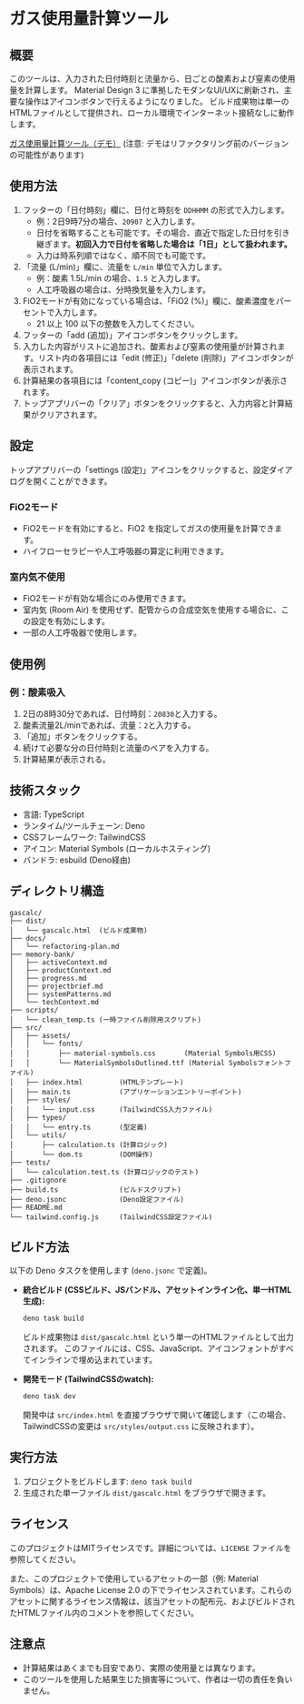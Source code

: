 # ガス使用量計算ツール

## 概要

このツールは、入力された日付時刻と流量から、日ごとの酸素および窒素の使用量を計算します。
Material Design 3
に準拠したモダンなUI/UXに刷新され、主要な操作はアイコンボタンで行えるようになりました。
ビルド成果物は単一のHTMLファイルとして提供され、ローカル環境でインターネット接続なしに動作します。

[ガス使用量計算ツール（デモ）](https://31103.github.io/ijitools/gascalc/gascalc.html)
(注意: デモはリファクタリング前のバージョンの可能性があります)

## 使用方法

1. フッターの「日付時刻」欄に、日付と時刻を `DDHHMM` の形式で入力します。
   - 例：2日9時7分の場合、`20907` と入力します。
   - 日付を省略することも可能です。その場合、直近で指定した日付を引き継ぎます。**初回入力で日付を省略した場合は「1日」として扱われます。**
   - 入力は時系列順ではなく、順不同でも可能です。
2. 「流量 (L/min)」欄に、流量を `L/min` 単位で入力します。
   - 例：酸素 1.5L/min の場合、`1.5` と入力します。
   - 人工呼吸器の場合は、分時換気量を入力します。
3. FiO2モードが有効になっている場合は、「FiO2
   (%)」欄に、酸素濃度をパーセントで入力します。
   - 21 以上 100 以下の整数を入力してください。
4. フッターの「<span class="material-symbols-outlined">add</span>
   (追加)」アイコンボタンをクリックします。
5. 入力した内容がリストに追加され、酸素および窒素の使用量が計算されます。リスト内の各項目には「<span class="material-symbols-outlined">edit</span>
   (修正)」「<span class="material-symbols-outlined">delete</span>
   (削除)」アイコンボタンが表示されます。
6. 計算結果の各項目には「<span class="material-symbols-outlined">content_copy</span>
   (コピー)」アイコンボタンが表示されます。
7. トップアプリバーの「クリア」ボタンをクリックすると、入力内容と計算結果がクリアされます。

## 設定

トップアプリバーの「<span class="material-symbols-outlined">settings</span>
(設定)」アイコンをクリックすると、設定ダイアログを開くことができます。

### FiO2モード

- FiO2モードを有効にすると、FiO2 を指定してガスの使用量を計算できます。
- ハイフローセラピーや人工呼吸器の算定に利用できます。

### 室内気不使用

- FiO2モードが有効な場合にのみ使用できます。
- 室内気 (Room Air)
  を使用せず、配管からの合成空気を使用する場合に、この設定を有効にします。
- 一部の人工呼吸器で使用します。

## 使用例

### 例：酸素吸入

1. 2日の8時30分であれば、日付時刻：`20830`と入力する。
2. 酸素流量2L/minであれば、流量：`2`と入力する。
3. 「追加」ボタンをクリックする。
4. 続けて必要な分の日付時刻と流量のペアを入力する。
5. 計算結果が表示される。

## 技術スタック

- 言語: TypeScript
- ランタイム/ツールチェーン: Deno
- CSSフレームワーク: TailwindCSS
- アイコン: Material Symbols (ローカルホスティング)
- バンドラ: esbuild (Deno経由)

## ディレクトリ構造

```
gascalc/
├── dist/
│   └── gascalc.html  (ビルド成果物)
├── docs/
│   └── refactoring-plan.md
├── memory-bank/
│   ├── activeContext.md
│   ├── productContext.md
│   ├── progress.md
│   ├── projectbrief.md
│   ├── systemPatterns.md
│   └── techContext.md
├── scripts/
│   └── clean_temp.ts (一時ファイル削除用スクリプト)
├── src/
│   ├── assets/
│   │   └── fonts/
│   │       ├── material-symbols.css       (Material Symbols用CSS)
│   │       └── MaterialSymbolsOutlined.ttf (Material Symbolsフォントファイル)
│   ├── index.html         (HTMLテンプレート)
│   ├── main.ts            (アプリケーションエントリーポイント)
│   ├── styles/
│   │   └── input.css      (TailwindCSS入力ファイル)
│   ├── types/
│   │   └── entry.ts       (型定義)
│   └── utils/
│       ├── calculation.ts (計算ロジック)
│       └── dom.ts         (DOM操作)
├── tests/
│   └── calculation.test.ts (計算ロジックのテスト)
├── .gitignore
├── build.ts               (ビルドスクリプト)
├── deno.jsonc             (Deno設定ファイル)
├── README.md
└── tailwind.config.js     (TailwindCSS設定ファイル)
```

## ビルド方法

以下の Deno タスクを使用します (`deno.jsonc` で定義)。

- **統合ビルド (CSSビルド、JSバンドル、アセットインライン化、単一HTML生成):**
  ```bash
  deno task build
  ```
  ビルド成果物は `dist/gascalc.html`
  という単一のHTMLファイルとして出力されます。
  このファイルには、CSS、JavaScript、アイコンフォントがすべてインラインで埋め込まれています。

- **開発モード (TailwindCSSのwatch):**
  ```bash
  deno task dev
  ```
  開発中は `src/index.html`
  を直接ブラウザで開いて確認します（この場合、TailwindCSSの変更は
  `src/styles/output.css` に反映されます）。

## 実行方法

1. プロジェクトをビルドします: `deno task build`
2. 生成された単一ファイル `dist/gascalc.html` をブラウザで開きます。

## ライセンス

このプロジェクトはMITライセンスです。詳細については、`LICENSE`
ファイルを参照してください。

また、このプロジェクトで使用しているアセットの一部（例: Material
Symbols）は、Apache License 2.0
の下でライセンスされています。これらのアセットに関するライセンス情報は、該当アセットの配布元、およびビルドされたHTMLファイル内のコメントを参照してください。

## 注意点

- 計算結果はあくまでも目安であり、実際の使用量とは異なります。
- このツールを使用した結果生じた損害等について、作者は一切の責任を負いません。
